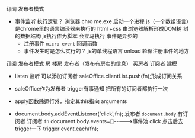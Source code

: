 订阅 发布者模式
- 事件监听 执行逻辑？
  浏览器 chro
  me.exe 启动一个进程
  js（一个数组语言） 是chrome里的语言编译器来执行的
  html +css 由浏览器解析形成DOM树 树的数据结构
  js执行作为脚本 会立马执行 
  事件是异步的 
  - 注册事件 `micro event` 回调函数
  - 事件发生时是怎么实行的？
  js的单线程语言 onload
  轮循注册事件的地方

订阅 发布者模式
房 楼房 发布者（发布有房卖的信息）
买房者 订阅者
建模

- listen 监听 可以添加订阅者
saleOffice.clientList.push(fn);形成订阅关系
- saleOffice作为发布者
  trigger有事通知
  把所有的订阅者都执行一次
- apply函数除运行外，指定其this指向 arguments

- document.body.addEventListener('click',fn);
  发布者 `document.body` 有订阅者
  订阅者 `fn`
  document.body.events=[]----->事件池
  click 点击后去trigger一下
  trigger
    event.each(fn);